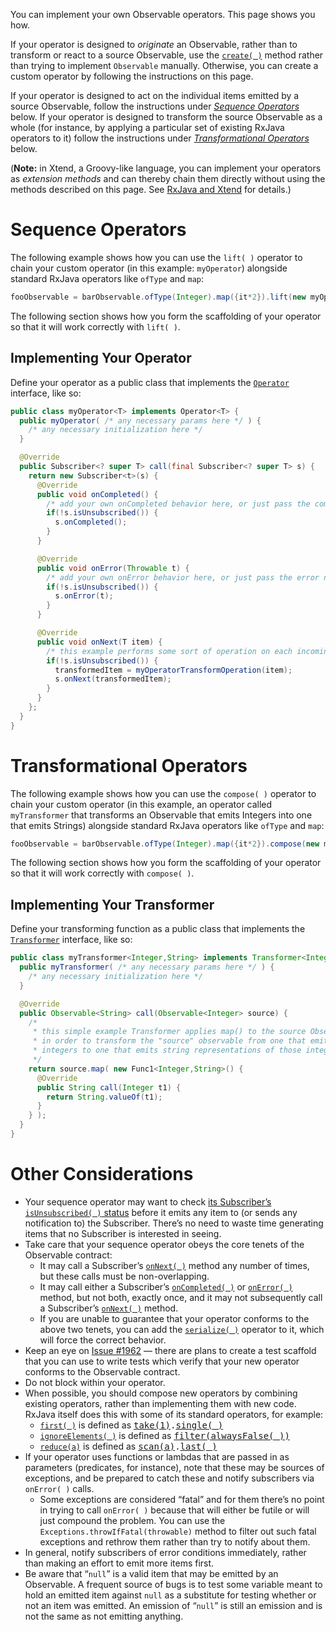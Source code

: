 You can implement your own Observable operators. This page shows you how.

If your operator is designed to *originate* an Observable, rather than to transform or react to a source Observable, use the [`create( )`](Creating-Observables#wiki-create) method rather than trying to implement `Observable` manually.  Otherwise, you can create a custom operator by following the instructions on this page.

If your operator is designed to act on the individual items emitted by a source Observable, follow the instructions under [_Sequence Operators_](Implementing-Your-Own-Operators#sequence-operators) below. If your operator is designed to transform the source Observable as a whole (for instance, by applying a particular set of existing RxJava operators to it) follow the instructions under [_Transformational Operators_](Implementing-Your-Own-Operators#transformational-operators) below.

(**Note:** in Xtend, a Groovy-like language, you can implement your operators as _extension methods_ and can thereby chain them directly without using the methods described on this page. See [RxJava and Xtend](http://mnmlst-dvlpr.blogspot.de/2014/07/rxjava-and-xtend.html) for details.)

# Sequence Operators

The following example shows how you can use the `lift( )` operator to chain your custom operator (in this example: `myOperator`) alongside standard RxJava operators like `ofType` and `map`:
```groovy
fooObservable = barObservable.ofType(Integer).map({it*2}).lift(new myOperator<T>()).map({"transformed by myOperator: " + it});
```
The following section shows how you form the scaffolding of your operator so that it will work correctly with `lift( )`.

## Implementing Your Operator

Define your operator as a public class that implements the [`Operator`](http://reactivex.io/RxJava/javadoc/rx/Observable.Operator.html) interface, like so:
```java
public class myOperator<T> implements Operator<T> {
  public myOperator( /* any necessary params here */ ) {
    /* any necessary initialization here */
  }

  @Override
  public Subscriber<? super T> call(final Subscriber<? super T> s) {
    return new Subscriber<t>(s) {
      @Override
      public void onCompleted() {
        /* add your own onCompleted behavior here, or just pass the completed notification through: */
        if(!s.isUnsubscribed()) {
          s.onCompleted();
        }
      }

      @Override
      public void onError(Throwable t) {
        /* add your own onError behavior here, or just pass the error notification through: */
        if(!s.isUnsubscribed()) {
          s.onError(t);
        }
      }

      @Override
      public void onNext(T item) {
        /* this example performs some sort of operation on each incoming item and emits the results */
        if(!s.isUnsubscribed()) {
          transformedItem = myOperatorTransformOperation(item);
          s.onNext(transformedItem);
        }
      }
    };
  }
}
``` 

# Transformational Operators

The following example shows how you can use the `compose( )` operator to chain your custom operator (in this example, an operator called `myTransformer` that transforms an Observable that emits Integers into one that emits Strings) alongside standard RxJava operators like `ofType` and `map`:
```groovy
fooObservable = barObservable.ofType(Integer).map({it*2}).compose(new myTransformer<Integer,String>()).map({"transformed by myOperator: " + it});
```
The following section shows how you form the scaffolding of your operator so that it will work correctly with `compose( )`.

## Implementing Your Transformer

Define your transforming function as a public class that implements the [`Transformer`](http://reactivex.io/RxJava/javadoc/rx/Observable.Transformer.html) interface, like so:

````java
public class myTransformer<Integer,String> implements Transformer<Integer,String> {
  public myTransformer( /* any necessary params here */ ) {
    /* any necessary initialization here */
  }

  @Override
  public Observable<String> call(Observable<Integer> source) {
    /* 
     * this simple example Transformer applies map() to the source Observable
     * in order to transform the "source" observable from one that emits
     * integers to one that emits string representations of those integers.
     */
    return source.map( new Func1<Integer,String>() {
      @Override
      public String call(Integer t1) {
        return String.valueOf(t1);
      }
    } );
  }
}
````

# Other Considerations

* Your sequence operator may want to check [its Subscriber&#8217;s `isUnsubscribed( )` status](Observable#unsubscribing) before it emits any item to (or sends any notification to) the Subscriber. There&#8217;s no need to waste time generating items that no Subscriber is interested in seeing.
* Take care that your sequence operator obeys the core tenets of the Observable contract:
  * It may call a Subscriber&#8217;s [`onNext( )`](Observable#onnext-oncompleted-and-onerror) method any number of times, but these calls must be non-overlapping.
  * It may call either a Subscriber&#8217;s [`onCompleted( )`](Observable#onnext-oncompleted-and-onerror) or [`onError( )`](Observable#onnext-oncompleted-and-onerror) method, but not both, exactly once, and it may not subsequently call a Subscriber&#8217;s [`onNext( )`](Observable#onnext-oncompleted-and-onerror) method.
  * If you are unable to guarantee that your operator conforms to the above two tenets, you can add the [`serialize( )`](Observable-Utility-Operators#serialize) operator to it, which will force the correct behavior.
* Keep an eye on [Issue #1962](https://github.com/ReactiveX/RxJava/issues/1962) &mdash; there are plans to create a test scaffold that you can use to write tests which verify that your new operator conforms to the Observable contract.
* Do not block within your operator.
* When possible, you should compose new operators by combining existing operators, rather than implementing them with new code. RxJava itself does this with some of its standard operators, for example:
  * [`first( )`](Filtering-Observables#wiki-first-and-takefirst) is defined as <tt>[take(1)](Filtering-Observables#wiki-take).[single( )](Observable-Utility-Operators#wiki-single-and-singleordefault)</tt>
  * [`ignoreElements( )`](Filtering-Observables#wiki-ignoreelements) is defined as <tt>[filter(alwaysFalse( ))](Filtering-Observables#wiki-filter)</tt>
  * [`reduce(a)`](Mathematical-and-Aggregate-Operators#wiki-reduce) is defined as <tt>[scan(a)](Transforming-Observables#wiki-scan).[last( )](Filtering-Observables#wiki-last)</tt>
* If your operator uses functions or lambdas that are passed in as parameters (predicates, for instance), note that these may be sources of exceptions, and be prepared to catch these and notify subscribers via `onError( )` calls.
  * Some exceptions are considered &ldquo;fatal&rdquo; and for them there&#8217;s no point in trying to call `onError( )` because that will either be futile or will just compound the problem. You can use the `Exceptions.throwIfFatal(throwable)` method to filter out such fatal exceptions and rethrow them rather than try to notify about them.
* In general, notify subscribers of error conditions immediately, rather than making an effort to emit more items first.
* Be aware that &ldquo;<code>null</code>&rdquo; is a valid item that may be emitted by an Observable. A frequent source of bugs is to test some variable meant to hold an emitted item against <code>null</code> as a substitute for testing whether or not an item was emitted. An emission of &ldquo;<code>null</code>&rdquo; is still an emission and is not the same as not emitting anything.